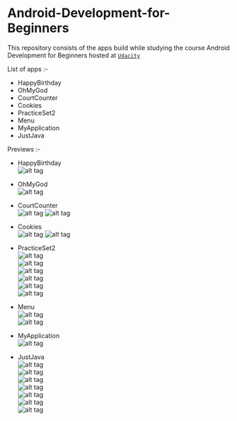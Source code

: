# Android-Development-for-Beginners
This repository consists of the apps build while studying the course Android Development for Beginners hosted at [`Udacity`](https://www.udacity.com/course/android-development-for-beginners--ud837)

List of apps :-
* HappyBirthday
* OhMyGod
* CourtCounter
* Cookies
* PracticeSet2
* Menu
* MyApplication
* JustJava

Previews :-
* HappyBirthday  
![alt tag](https://github.com/Kan1shka9/Android-Development-for-Beginners/blob/master/Preview_Images/HappyBirthday.png)

* OhMyGod  
![alt tag](https://github.com/Kan1shka9/Android-Development-for-Beginners/blob/master/Preview_Images/OhMyGod.png)

* CourtCounter  
![alt tag](https://github.com/Kan1shka9/Android-Development-for-Beginners/blob/master/Preview_Images/CourtCounter_1.png) 
![alt tag](https://github.com/Kan1shka9/Android-Development-for-Beginners/blob/master/Preview_Images/CourtCounter_2.png)  

* Cookies  
![alt tag](https://github.com/Kan1shka9/Android-Development-for-Beginners/blob/master/Preview_Images/Cookies_1.png) 
![alt tag](https://github.com/Kan1shka9/Android-Development-for-Beginners/blob/master/Preview_Images/Cookies_2.png) 

* PracticeSet2  
![alt tag](https://github.com/Kan1shka9/Android-Development-for-Beginners/blob/master/Preview_Images/PracticeSet2_1.png)  
![alt tag](https://github.com/Kan1shka9/Android-Development-for-Beginners/blob/master/Preview_Images/PracticeSet2_2.png)  
![alt tag](https://github.com/Kan1shka9/Android-Development-for-Beginners/blob/master/Preview_Images/PracticeSet2_3.png)  
![alt tag](https://github.com/Kan1shka9/Android-Development-for-Beginners/blob/master/Preview_Images/PracticeSet2_4.png)  
![alt tag](https://github.com/Kan1shka9/Android-Development-for-Beginners/blob/master/Preview_Images/PracticeSet2_5.png)  
![alt tag](https://github.com/Kan1shka9/Android-Development-for-Beginners/blob/master/Preview_Images/PracticeSet2_6.png)  

* Menu  
![alt tag](https://github.com/Kan1shka9/Android-Development-for-Beginners/blob/master/Preview_Images/Menu.png)  
![alt tag](https://github.com/Kan1shka9/Android-Development-for-Beginners/blob/master/Preview_Images/Menu_1.PNG) 

* MyApplication  
![alt tag](https://github.com/Kan1shka9/Android-Development-for-Beginners/blob/master/Preview_Images/MyApplication.png)  

* JustJava  
![alt tag](https://github.com/Kan1shka9/Android-Development-for-Beginners/blob/master/Preview_Images/JustJava_1.png)  
![alt tag](https://github.com/Kan1shka9/Android-Development-for-Beginners/blob/master/Preview_Images/JustJava_2.png)  
![alt tag](https://github.com/Kan1shka9/Android-Development-for-Beginners/blob/master/Preview_Images/JustJava_3.png)  
![alt tag](https://github.com/Kan1shka9/Android-Development-for-Beginners/blob/master/Preview_Images/JustJava_4.png)  
![alt tag](https://github.com/Kan1shka9/Android-Development-for-Beginners/blob/master/Preview_Images/JustJava_5.png)  
![alt tag](https://github.com/Kan1shka9/Android-Development-for-Beginners/blob/master/Preview_Images/JustJava_6.png)  
![alt tag](https://github.com/Kan1shka9/Android-Development-for-Beginners/blob/master/Preview_Images/JustJava_7.PNG)  
